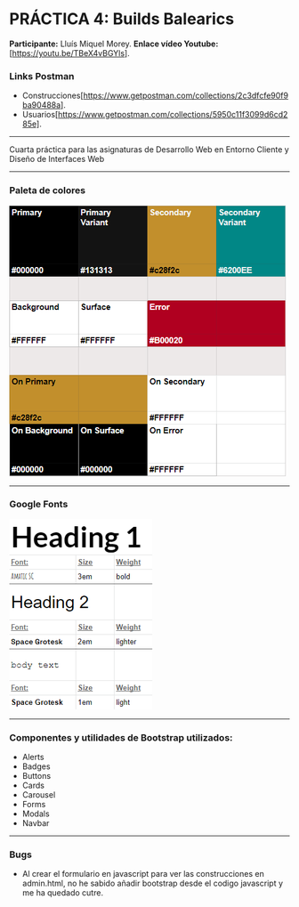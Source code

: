 # PRÁCTICA 4: Builds Balearics

**Participante:** Lluís Miquel Morey.
**Enlace vídeo Youtube:** [https://youtu.be/TBeX4vBGYls].

### Links Postman

- Construcciones[https://www.getpostman.com/collections/2c3dfcfe90f9ba90488a].
- Usuarios[https://www.getpostman.com/collections/5950c11f3099d6cd285e].
_ _ _
Cuarta práctica para las asignaturas de Desarrollo Web en Entorno Cliente y Diseño de Interfaces Web
_ _ _
### Paleta de colores
![Paleta de colores utilizada](/src/images/paleta.png)
_ _ _
### Google Fonts
![Fuentes de letra utilizadas](/src/images/fuentes.png)
_ _ _
### Componentes y utilidades de Bootstrap utilizados:
- Alerts
- Badges
- Buttons
- Cards
- Carousel
- Forms
- Modals
- Navbar

_ _ _
### Bugs
- Al crear el formulario en javascript para ver las construcciones en admin.html, no he sabido añadir bootstrap desde el codigo javascript y me ha quedado cutre.
